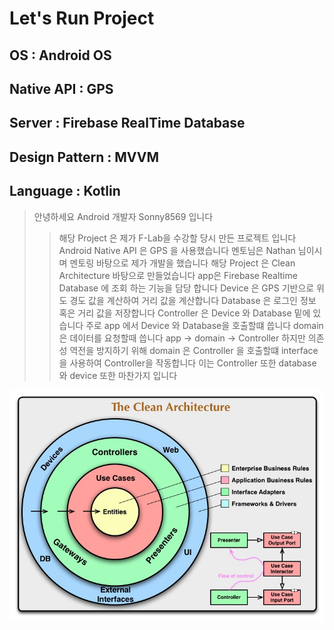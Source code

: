 # Let's Run Project 
## OS :  Android OS 
## Native API : GPS 
## Server : Firebase RealTime Database 
## Design Pattern : MVVM 
## Language : Kotlin 

> 안녕하세요 Android 개발자 Sonny8569 입니다 
>> 해당 Project 은 제가 F-Lab을 수강할 당시 만든 프로젝트 입니다 
>> Android Native API 은 GPS 을 사용했습니다 
>>멘토님은 Nathan 님이시며 멘토링 바탕으로 제가 개발을 했습니다 
> 해당 Project 은 Clean Architecture 바탕으로 만들었습니다 
> app은 Firebase Realtime Database 에 조회 하는 기능을 담당 합니다
> Device 은 GPS 기반으로 위도 경도 값을 계산하여 거리 값을 계산합니다
> Database 은 로그인 정보 혹은 거리 값을 저장합니다 
> Controller 은 Device 와 Database 밑에 있습니다 주로 app 에서 Device 와 Database을 호출할떄 씁니다 
> domain 은 데이터를 요청할때 씁니다 app -> domain -> Controller 
> 하지만 의존성 역전을 방지하기 위해 domain 은 Controller 을 호출할떄 interface 을 사용하여 Controller을 작동합니다 
> 이는 Controller 또한 database 와  device 또한 마찬가지 입니다 


![img](CleanArchitecture.jpg)
